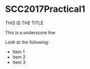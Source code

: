 # SCC2017Practical1

THIS IS THE TITLE

This is a underscore line

Look at the following:
- Item 1
- Item 2
- Item 3
